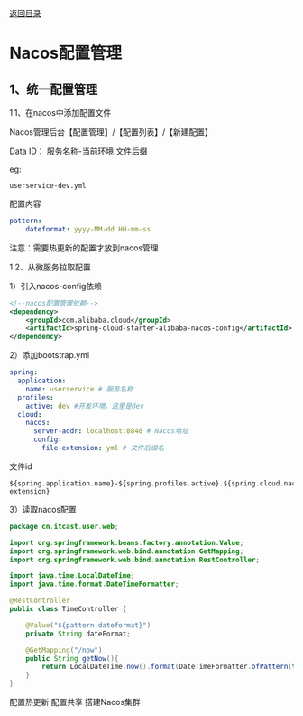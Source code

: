 
[返回目录](/blog/microservices/index)

# Nacos配置管理

## 1、统一配置管理

1.1、在nacos中添加配置文件

Nacos管理后台【配置管理】/【配置列表】/【新建配置】

Data ID： 服务名称-当前环境.文件后缀

eg: 

```
userservice-dev.yml
```

配置内容

```yaml
pattern:
    dateformat: yyyy-MM-dd HH-mm-ss
```

注意：需要热更新的配置才放到nacos管理

1.2、从微服务拉取配置

1）引入nacos-config依赖
```xml
<!--nacos配置管理依赖-->
<dependency>
    <groupId>com.alibaba.cloud</groupId>
    <artifactId>spring-cloud-starter-alibaba-nacos-config</artifactId>
</dependency>
```


2）添加bootstrap.yml

```yaml
spring:
  application:
    name: userservice # 服务名称
  profiles:
    active: dev #开发环境，这里是dev 
  cloud:
    nacos:
      server-addr: localhost:8848 # Nacos地址
      config:
        file-extension: yml # 文件后缀名
```

文件id
```
${spring.application.name}-${spring.profiles.active}.${spring.cloud.nacos.config.file-extension}
```

3）读取nacos配置

```java
package cn.itcast.user.web;

import org.springframework.beans.factory.annotation.Value;
import org.springframework.web.bind.annotation.GetMapping;
import org.springframework.web.bind.annotation.RestController;

import java.time.LocalDateTime;
import java.time.format.DateTimeFormatter;

@RestController
public class TimeController {

    @Value("${pattern.dateformat}")
    private String dateFormat;

    @GetMapping("/now")
    public String getNow(){
        return LocalDateTime.now().format(DateTimeFormatter.ofPattern(this.dateFormat));
    }
}

```


配置热更新
配置共享
搭建Nacos集群


